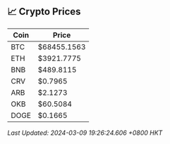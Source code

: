## 📈 Crypto Prices

| Coin | Price |
| ---- | ----- |
| BTC | $68455.1563 |
| ETH | $3921.7775 |
| BNB | $489.8115 |
| CRV | $0.7965 |
| ARB | $2.1273 |
| OKB | $60.5084 |
| DOGE | $0.1665 |

_Last Updated: 2024-03-09 19:26:24.606 +0800 HKT_
